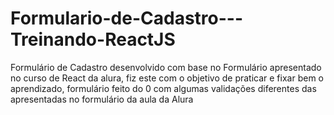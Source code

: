 # Formulario-de-Cadastro---Treinando-ReactJS
Formulário de Cadastro desenvolvido com base no Formulário apresentado no curso de React da alura, fiz este com o objetivo de praticar e fixar bem o aprendizado, formulário feito do 0 com algumas validações diferentes das apresentadas no formulário da aula da Alura
